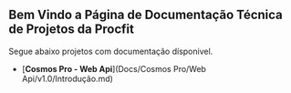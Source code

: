## Bem Vindo a Página de Documentação Técnica de Projetos da Procfit

Segue abaixo projetos com documentação dísponivel.

- [**Cosmos Pro - Web Api**](Docs/Cosmos Pro/Web Api/v1.0/Introdução.md)
